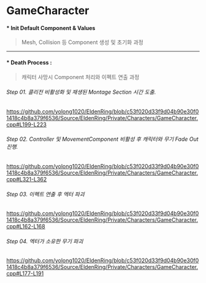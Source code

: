 # GameCharacter
#### * Init Default Component & Values
  > Mesh, Collision 등 Component 생성 및 초기화 과정
---
#### * Death Process : 
  > 캐릭터 사망시 Component 처리와 이펙트 연출 과정
  ###### Step 01. 콜리전 비활성화 및 재생된 Montage Section 시간 도출.
  https://github.com/yolong1020/EldenRing/blob/c53f020d33f9d04b90e30f01418c4b8a379f6536/Source/EldenRing/Private/Characters/GameCharacter.cpp#L199-L223
  ###### Step 02. Controller 및 MovementComponent 비활성 후 캐릭터와 무기 Fade Out 진행.
  https://github.com/yolong1020/EldenRing/blob/c53f020d33f9d04b90e30f01418c4b8a379f6536/Source/EldenRing/Private/Characters/GameCharacter.cpp#L321-L362
  ###### Step 03. 이펙트 연출 후 엑터 파괴
  https://github.com/yolong1020/EldenRing/blob/c53f020d33f9d04b90e30f01418c4b8a379f6536/Source/EldenRing/Private/Characters/GameCharacter.cpp#L162-L168
  ###### Step 04. 엑터가 소유한 무기 파괴
  https://github.com/yolong1020/EldenRing/blob/c53f020d33f9d04b90e30f01418c4b8a379f6536/Source/EldenRing/Private/Characters/GameCharacter.cpp#L177-L191
